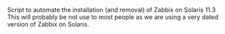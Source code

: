 Script to automate the installation (and removal) of Zabbix on Solaris 11.3
This will probably be not use to most people as we are using a very dated version of Zabbix on Solaris.
